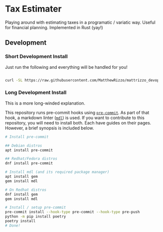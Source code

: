# Tax Estimater

Playing around with estimating taxes in a programatic / variatic way. Useful
for financial planning. Implemented in Rust (yay!)

## Development

### Short Development Install

Just run the following and everything will be handled for you!

```bash

curl -SL https://raw.githubusercontent.com/MatthewRizzo/mattrizzo_devops/main/bootstrap.sh | sudo bash

```

### Long Development Install

This is a more long-winded explanation.

This repository runs pre-commit hooks using
[`pre-commit`](https://pre-commit.com/). As part of that hook, a markdown linter
([`mdl`](https://github.com/markdownlint/markdownlint)) is used. If you want to
contribute to this repository, you will need to install both. Each have guides
on their pages. However, a brief synopsis is included below.

```bash
# Install pre-commit

## Debian distros
apt install pre-commit

## Redhat/Fedora distros
dnf install pre-commit

# Install mdl (and its required package manager)
apt install gem
gem install mdl

# On Redhat distros
dnf install gem
gem install mdl

# Install / setup pre-commit
pre-commit install --hook-type pre-commit --hook-type pre-push
python -m pip install poetry
poetry install
# Done!
```
